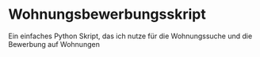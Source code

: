 # Wohnungsbewerbungsskript
Ein einfaches Python Skript, das ich nutze für die Wohnungssuche und die Bewerbung auf Wohnungen
